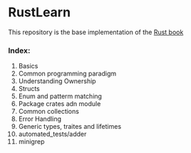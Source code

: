 # RustLearn
This repository is the base implementation of the [Rust book](https://doc.rust-lang.org/book/title-page.html) 

### Index:
1) Basics
2) Common programming paradigm
3) Understanding Ownership
4) Structs
5) Enum and patterm matching
6) Package crates adn module
7) Common collections
8) Error Handling
9) Generic types, traites and lifetimes
10) automated_tests/adder
11) minigrep

